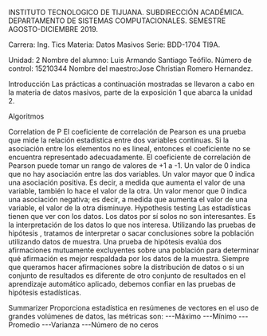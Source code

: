INSTITUTO TECNOLOGICO DE TIJUANA.
SUBDIRECCIÓN ACADÉMICA.
DEPARTAMENTO DE SISTEMAS COMPUTACIONALES.
SEMESTRE AGOSTO-DICIEMBRE 2019.

Carrera: Ing. Tics
Materia: Datos Masivos
Serie: BDD-1704 TI9A.

Unidad: 2
Nombre del alumno: Luis Armando Santiago Teófilo.
Número de control: 15210344
Nombre del maestro:Jose Christian Romero Hernandez.

Introducción
Las prácticas a continuación mostradas se llevaron a cabo en la materia de datos masivos, parte de la exposición 1 que abarca la unidad 2.

Algoritmos

Correlation de P
El coeficiente de correlación de Pearson es una prueba que mide la relación estadística entre dos variables continuas. 
Si la asociación entre los elementos no es lineal, entonces el coeficiente no se encuentra representado adecuadamente.
El coeficiente de correlación de Pearson puede tomar un rango de valores de +1 a -1. Un valor de 0 indica que no hay asociación entre las dos variables. Un valor mayor que 0 indica una asociación positiva. Es decir, a medida que aumenta el valor de una variable, también lo hace el valor de la otra. Un valor menor que 0 indica una asociación negativa; es decir, a medida que aumenta el valor de una variable, el valor de la otra disminuye.
Hypothesis testing
Las estadísticas tienen que ver con los datos. Los datos por sí solos no son interesantes. Es la interpretación de los datos lo que nos interesa. Utilizando las pruebas de hipótesis , tratamos de interpretar o sacar conclusiones sobre la población utilizando datos de muestra. Una prueba de hipótesis evalúa dos afirmaciones mutuamente excluyentes sobre una población para determinar qué afirmación es mejor respaldada por los datos de la muestra. Siempre que queramos hacer afirmaciones sobre la distribución de datos o si un conjunto de resultados es diferente de otro conjunto de resultados en el aprendizaje automático aplicado, debemos confiar en las pruebas de hipótesis estadísticas.

Summarizer
Proporciona estadística en resúmenes de vectores en el uso de grandes volúmenes de datos, las métricas son:
---Máximo
---Mínimo
---Promedio
---Varianza
---Número de no ceros

